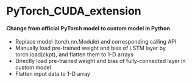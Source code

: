 # PyTorch_CUDA_extension

#### Change from official PyTorch model to custom model in Python

- Replace model (torch.nn.Module) and corresponding calling API
- Manually load pre-trained weight and bias of LSTM layer by torch.load(ckpt), and flatten them to 1-D arrays
- Directly load pre-trained weight and bias of fully-connected layer in custom model
- Flatten input data to 1-D array
